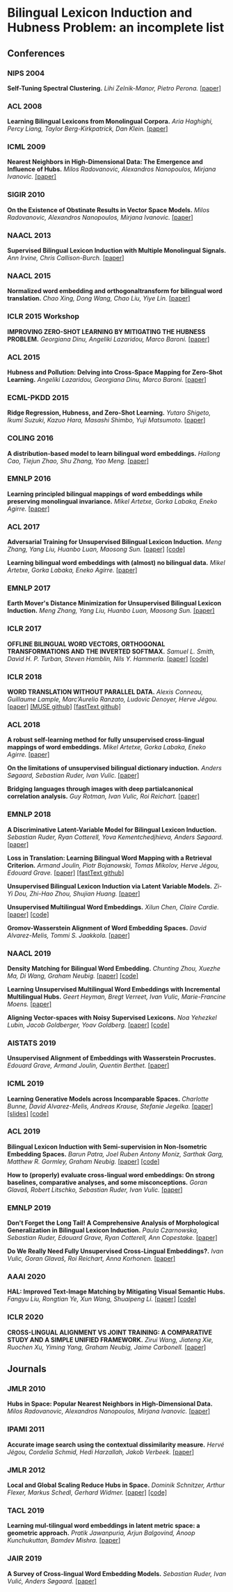 # Bilingual Lexicon Induction and Hubness Problem: an incomplete list

## Conferences

### NIPS 2004
**Self-Tuning Spectral Clustering.**
*Lihi Zelnik-Manor, Pietro Perona.*
[[paper]](https://papers.nips.cc/paper/2619-self-tuning-spectral-clustering.pdf)
### ACL 2008
**Learning Bilingual Lexicons from Monolingual Corpora.**
*Aria Haghighi, Percy Liang, Taylor Berg-Kirkpatrick, Dan Klein.*
[[paper]](https://pdfs.semanticscholar.org/3709/b6cb2ed14c04b60e38d5f75e89c41317e93d.pdf)

### ICML 2009
**Nearest Neighbors in High-Dimensional Data: The Emergence and Influence of Hubs.**
*Milos Radovanovic, Alexandros Nanopoulos, Mirjana Ivanovic.*
[[paper]](https://icml.cc/Conferences/2009/papers/360.pdf)

### SIGIR 2010
**On the Existence of Obstinate Results in Vector Space Models.**
*Milos Radovanovic, Alexandros Nanopoulos, Mirjana Ivanovic.*
[[paper]](http://delivery.acm.org/10.1145/1840000/1835482/p186-radovanovic.pdf?ip=129.97.124.21&id=1835482&acc=ACTIVE%20SERVICE&key=FD0067F557510FFB%2E9219CF56F73DCF78%2E4D4702B0C3E38B35%2E4D4702B0C3E38B35&__acm__=1555811799_295ca5e0b38c9269cece5ec288cfedb4)

### NAACL 2013
**Supervised Bilingual Lexicon Induction with Multiple Monolingual Signals.**
*Ann Irvine, Chris Callison-Burch.*
[[paper]](https://www.aclweb.org/anthology/N13-1056)

### NAACL 2015
**Normalized word embedding and orthogonaltransform for bilingual word translation.**
*Chao Xing, Dong Wang, Chao Liu, Yiye Lin.*
[[paper]](https://www.aclweb.org/anthology/N15-1104.pdf)

### ICLR 2015 Workshop
**IMPROVING ZERO-SHOT LEARNING BY MITIGATING THE HUBNESS PROBLEM.**
*Georgiana Dinu, Angeliki Lazaridou, Marco Baroni.*
[[paper]](https://arxiv.org/pdf/1412.6568.pdf)

### ACL 2015
**Hubness and Pollution: Delving into Cross-Space Mapping for Zero-Shot Learning.**
*Angeliki Lazaridou, Georgiana Dinu, Marco Baroni.*
[[paper]](https://www.aclweb.org/anthology/P15-1027)

### ECML-PKDD 2015
**Ridge Regression, Hubness, and Zero-Shot Learning.**
*Yutaro Shigeto, Ikumi Suzuki, Kazuo Hara, Masashi Shimbo, Yuji Matsumoto.*
[[paper]](https://arxiv.org/pdf/1507.00825.pdf)

### COLING 2016
**A distribution-based model to learn bilingual word embeddings.**
*Hailong Cao, Tiejun Zhao, Shu Zhang, Yao Meng.*
[[paper]](https://www.aclweb.org/anthology/C16-1171.pdf)

### EMNLP 2016
**Learning principled bilingual mappings of word embeddings while preserving monolingual invariance.**
*Mikel Artetxe, Gorka Labaka, Eneko Agirre.*
[[paper]](https://www.aclweb.org/anthology/D16-1250.pdf)

### ACL 2017
**Adversarial Training for Unsupervised Bilingual Lexicon Induction.**
*Meng Zhang, Yang Liu, Huanbo Luan, Maosong Sun.*
[[paper]](http://nlp.csai.tsinghua.edu.cn/~ly/papers/acl2017_zm.pdf)
[[code]](https://github.com/THUNLP-MT/UBiLexAT)

**Learning bilingual word embeddings with (almost) no bilingual data.**
*Mikel Artetxe, Gorka Labaka, Eneko Agirre.*
[[paper]](https://www.aclweb.org/anthology/P17-1042.pdf)

### EMNLP 2017
**Earth Mover's Distance Minimization for Unsupervised Bilingual Lexicon Induction.**
*Meng Zhang, Yang Liu, Huanbo Luan, Maosong Sun.*
[[paper]](https://www.aclweb.org/anthology/D17-1207.pdf)

### ICLR 2017
**OFFLINE BILINGUAL WORD VECTORS, ORTHOGONAL TRANSFORMATIONS AND THE INVERTED SOFTMAX.**
*Samuel L. Smith, David H. P. Turban, Steven Hamblin, Nils Y. Hammerla.*
[[paper]](https://arxiv.org/pdf/1702.03859.pdf)
[[code]](https://github.com/Babylonpartners/fastText_multilingual)

### ICLR 2018
**WORD TRANSLATION WITHOUT PARALLEL DATA.**
*Alexis Conneau, Guillaume Lample, Marc’Aurelio Ranzato, Ludovic Denoyer, Herve Jégou.*
[[paper]](https://arxiv.org/pdf/1710.04087.pdf)
[[MUSE github]](https://github.com/facebookresearch/MUSE)
[[fastText github]](https://github.com/facebookresearch/fastText/tree/master/alignment)

### ACL 2018
**A robust self-learning method for fully unsupervised cross-lingual mappings of word embeddings.**
*Mikel Artetxe, Gorka Labaka, Eneko Agirre.*
[[paper]](https://www.aclweb.org/anthology/P18-1073.pdf)

**On the limitations of unsupervised bilingual dictionary induction.**
*Anders Søgaard, Sebastian Ruder, Ivan Vulic.*
[[paper]](https://www.aclweb.org/anthology/P18-1072.pdf)

**Bridging languages through images with deep partialcanonical correlation analysis.**
*Guy Rotman, Ivan Vulic, Roi Reichart.*
[[paper]](https://www.aclweb.org/anthology/P18-1084.pdf)

### EMNLP 2018
**A Discriminative Latent-Variable Model for Bilingual Lexicon Induction.**
*Sebastian Ruder, Ryan Cotterell, Yova Kementchedjhieva, Anders Søgaard.*
[[paper]](https://arxiv.org/pdf/1808.09334.pdf)

**Loss in Translation: Learning Bilingual Word Mapping with a Retrieval Criterion.**
*Armand Joulin, Piotr Bojanowski, Tomas Mikolov, Herve Jégou, Edouard Grave.*
[[paper]](https://arxiv.org/pdf/1804.07745.pdf)
[[fastText github]](https://github.com/facebookresearch/fastText/tree/master/alignment)

**Unsupervised Bilingual Lexicon Induction via Latent Variable Models.**
*Zi-Yi Dou, Zhi-Hao Zhou, Shujian Huang.*
[[paper]](https://www.aclweb.org/anthology/D18-1062)

**Unsupervised Multilingual Word Embeddings.**
*Xilun Chen, Claire Cardie.*
[[paper]](https://www.aclweb.org/anthology/D18-1024.pdf)
[[code]](https://github.com/ccsasuke/umwe)

**Gromov-Wasserstein Alignment of Word Embedding Spaces.**
*David Alvarez-Melis, Tommi S. Jaakkola.*
[[paper]](https://www.aclweb.org/anthology/D18-1214.pdf)

### NAACL 2019
**Density Matching for Bilingual Word Embedding.**
*Chunting Zhou, Xuezhe Ma, Di Wang, Graham Neubig.*
[[paper]](https://arxiv.org/pdf/1904.02343.pdf)
[[code]](https://github.com/violet-zct/DeMa-BWE)

**Learning Unsupervised Multilingual Word Embeddings with Incremental Multilingual Hubs.**
*Geert Heyman, Bregt Verreet,  Ivan Vulic, Marie-Francine Moens.*
[[paper]](https://www.aclweb.org/anthology/N19-1188.pdf)

**Aligning Vector-spaces with Noisy Supervised Lexicons.**
*Noa Yehezkel Lubin, Jacob Goldberger, Yoav Goldberg.*
[[paper]](https://arxiv.org/pdf/1903.10238.pdf)
[[code]](https://github.com/NoaKel/Noise-Aware-Alignment)

### AISTATS 2019
**Unsupervised Alignment of Embeddings with Wasserstein Procrustes.**
*Edouard Grave, Armand Joulin, Quentin Berthet.*
[[paper]](http://proceedings.mlr.press/v89/grave19a/grave19a.pdf)

### ICML 2019
**Learning Generative Models across Incomparable Spaces.**
*Charlotte Bunne, David Alvarez-Melis, Andreas Krause, Stefanie Jegelka.*
[[paper]](https://arxiv.org/pdf/1905.05461.pdf)
[[slides]](https://icml.cc/media/Slides/icml/2019/102(12-16-00)-12-16-25-4501-learning_genera.pdf)
[[code]](https://github.com/bunnech/gw_gan)

### ACL 2019
**Bilingual Lexicon Induction with Semi-supervision in Non-Isometric Embedding Spaces.**
*Barun Patra, Joel Ruben Antony Moniz, Sarthak Garg, Matthew R. Gormley, Graham Neubig.*
[[paper]](https://www.aclweb.org/anthology/P19-1018.pdf)
[[code]](https://github.com/joelmoniz/BLISS)

**How to (properly) evaluate cross-lingual word embeddings: On strong baselines, comparative analyses, and some misconceptions.**
*Goran Glavaš, Robert Litschko, Sebastian Ruder, Ivan Vulic.*
[[paper]](https://www.aclweb.org/anthology/P19-1070.pdf)

### EMNLP 2019
**Don't Forget the Long Tail! A Comprehensive Analysis of Morphological Generalization in Bilingual Lexicon Induction.**
*Paula Czarnowska, Sebastian Ruder, Edouard Grave, Ryan Cotterell, Ann Copestake.*
[[paper]](https://www.aclweb.org/anthology/D19-1090.pdf)

**Do We Really Need Fully Unsupervised Cross-Lingual Embeddings?.**
*Ivan Vulic, Goran Glavaš, Roi Reichart, Anna Korhonen.*
[[paper]](https://www.aclweb.org/anthology/D19-1449.pdf)

### AAAI 2020
**HAL: Improved Text-Image Matching by Mitigating Visual Semantic Hubs.**
*Fangyu Liu, Rongtian Ye, Xun Wang, Shuaipeng Li.*
[[paper]](https://arxiv.org/pdf/1911.10097v1.pdf)
[[code]](https://github.com/hardyqr/HAL)

### ICLR 2020
**CROSS-LINGUAL ALIGNMENT VS JOINT TRAINING: A COMPARATIVE STUDY AND A SIMPLE UNIFIED FRAMEWORK.**
*Zirui Wang, Jiateng Xie, Ruochen Xu, Yiming Yang, Graham Neubig, Jaime Carbonell.*
[[paper]](https://arxiv.org/pdf/1910.04708.pdf)

## Journals

### JMLR 2010
**Hubs in Space: Popular Nearest Neighbors in High-Dimensional Data.**
*Milos Radovanovic, Alexandros Nanopoulos, Mirjana Ivanovic.*
[[paper]](http://www.jmlr.org/papers/volume11/radovanovic10a/radovanovic10a.pdf)

### IPAMI 2011
**Accurate image search using the contextual dissimilarity measure.**
*Hervé Jégou, Cordelia Schmid, Hedi Harzallah, Jakob Verbeek.*
[[paper]](https://hal.inria.fr/inria-00439311v3/document)

### JMLR 2012
**Local and Global Scaling Reduce Hubs in Space.**
*Dominik Schnitzer, Arthur Flexer, Markus Schedl, Gerhard Widmer.*
[[paper]](http://www.jmlr.org/papers/volume13/schnitzer12a/schnitzer12a.pdf)
[[code]](https://github.com/OFAI/hub-toolbox-python3)

### TACL 2019
**Learning mul-tilingual word embeddings in latent metric space: a geometric approach.**
*Pratik Jawanpuria, Arjun Balgovind, Anoop Kunchukuttan, Bamdev Mishra.*
[[paper]](https://www.aclweb.org/anthology/Q19-1007.pdf)

### JAIR 2019
**A Survey of Cross-lingual Word Embedding Models.**
*Sebastian Ruder, Ivan Vulić, Anders Søgaard.*
[[paper]](https://arxiv.org/pdf/1706.04902.pdf)
